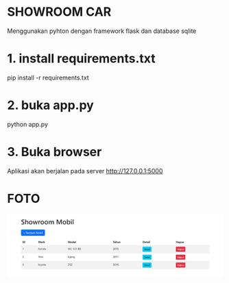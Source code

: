 # SHOWROOM CAR
Menggunakan pyhton dengan framework flask dan database sqlite

# 1. install requirements.txt
pip install -r requirements.txt

# 2. buka app.py
python app.py

# 3. Buka browser
Aplikasi akan berjalan pada server http://127.0.0.1:5000

# FOTO
<img src="foto/1.png">
